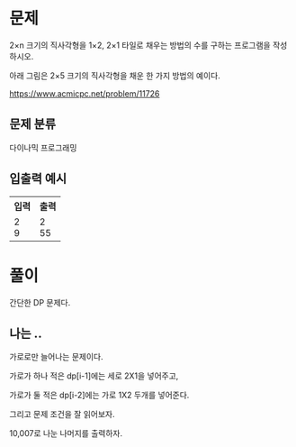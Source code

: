 # 문제

2×n 크기의 직사각형을 1×2, 2×1 타일로 채우는 방법의 수를 구하는 프로그램을 작성하시오.

아래 그림은 2×5 크기의 직사각형을 채운 한 가지 방법의 예이다.

https://www.acmicpc.net/problem/11726

## 문제 분류

다이나믹 프로그래밍

## 입출력 예시

<table>
  <tr>
    <th>입력</th>
    <th>출력</th>
  </tr>
  <tr>
    <td>2<br>9</td>
    <td>2<br>55</td>
  </tr>
</table>

# 풀이

간단한 DP 문제다.

## 나는 ..

가로로만 늘어나는 문제이다.

가로가 하나 적은 dp[i-1]에는 세로 2X1을 넣어주고,

가로가 둘 적은 dp[i-2]에는 가로 1X2 두개를 넣어준다.

그리고 문제 조건을 잘 읽어보자.

10,007로 나눈 나머지를 출력하자.